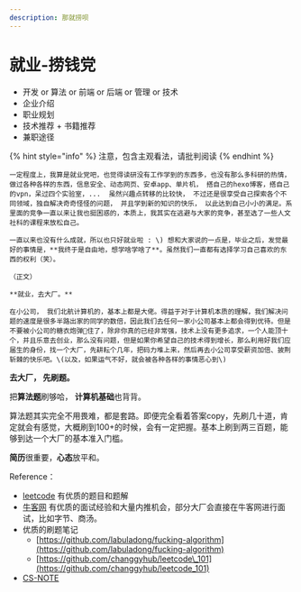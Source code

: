```yaml
---
description: 那就捞呗
---
```


# 就业-捞钱党

* 开发 or 算法 or 前端 or 后端 or 管理 or 技术
* 企业介绍
* 职业规划
* 技术推荐 + 书籍推荐
* 兼职途径

{% hint style="info" %}
注意，包含主观看法，请批判阅读
{% endhint %}

    一定程度上，我算是就业党吧，也觉得读研没有工作学到的东西多，也没有那么多科研的热情， 做过各种各样的东西，信息安全、动态网页、安卓app、单片机， 搭自己的hexo博客，搭自己的vpn，呆过四个实验室，...  虽然兴趣点转移的比较快， 不过还是很享受自己探索各个不同领域，独自解决奇奇怪怪的问题， 并且学到新的知识的快乐， 以此达到自己小小的满足。系里面的竞争一直以来让我也挺困惑的，本质上，我其实在逃避与大家的竞争，甚至选了一些人文社科的课程来放松自己。

    一直以来也没有什么成就，所以也只好就业啦 : \) 想和大家说的一点是，毕业之后，发觉最好的事情是，**我终于是自由地，想学啥学啥了**。虽然我们一直都有选择学习自己喜欢的东西的权利（笑）。

    （正文）

    **就业，去大厂。**

    在小公司， 我们北航计算机的，基本上都是大佬。得益于对于计算机本质的理解，我们解决问题的速度是很多半路出家的同学的数倍，因此我们去任何一家小公司基本上都会得到优待。但是不要被小公司的糖衣炮弹🐯住了，除非你真的已经非常强，技术上没有更多追求，一个人能顶十个，并且乐意去创业，那么没有问题，但是如果你希望自己的技术得到增长，那么利用好我们应届生的身份，找一个大厂，先耕耘个几年，把码力堆上来，然后再去小公司享受薪资加倍、披荆斩棘的快乐吧。\(以及，如果运气不好，就会被各种各样的事情恶心到\)

   **去大厂， 先刷题。**

   把**算法题**刷够哈， **计算机基础**也背背。

   算法题其实完全不用畏难，都是套路。即便完全看着答案copy，先刷几十道，肯定就会有感觉，大概刷到100+的时候，会有一定把握。基本上刷到两三百题，能够到达一个大厂的基本准入门槛。

   **简历**很重要，**心态**放平和。

Reference：

* [leetcode](https://leetcode-cn.com/) 有优质的题目和题解
* [牛客网](https://www.nowcoder.com/) 有优质的面试经验和大量内推机会，部分大厂会直接在牛客网进行面试，比如字节、商汤。
* 优质的刷题笔记
  * [https://github.com/labuladong/fucking-algorithm](https://github.com/labuladong/fucking-algorithm)
  * [https://github.com/changgyhub/leetcode\_101](https://github.com/changgyhub/leetcode_101)
* [CS-NOTE](http://www.cyc2018.xyz/)







